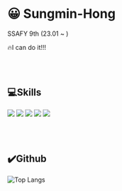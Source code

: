  

# :grinning: Sungmin-Hong

SSAFY 9th (23.01 ~ )

:fire:I can do it!!! 

<br>
<br>


## :computer:Skills

<img src="https://img.shields.io/badge/JAVA-007396?style=for-the-badge&logo=java&logoColor=white"> <img src="https://img.shields.io/badge/javascript-F7DF1E?style=for-the-badge&logo=javascript&logoColor=black">
<img src="https://img.shields.io/badge/spring-6DB33F?style=for-the-badge&logo=spring&logoColor=white">
<img src="https://img.shields.io/badge/vue.js-4FC08D?style=for-the-badge&logo=vue.js&logoColor=white">
<img src="https://img.shields.io/badge/MySQL-4479A1?style=for-the-badge&logo=MySQL&logoColor=white">

<br>
<br>



## :heavy_check_mark:Github
![Top Langs](https://github-readme-stats.vercel.app/api/top-langs/?username=HHongmoris&layout=compact)
